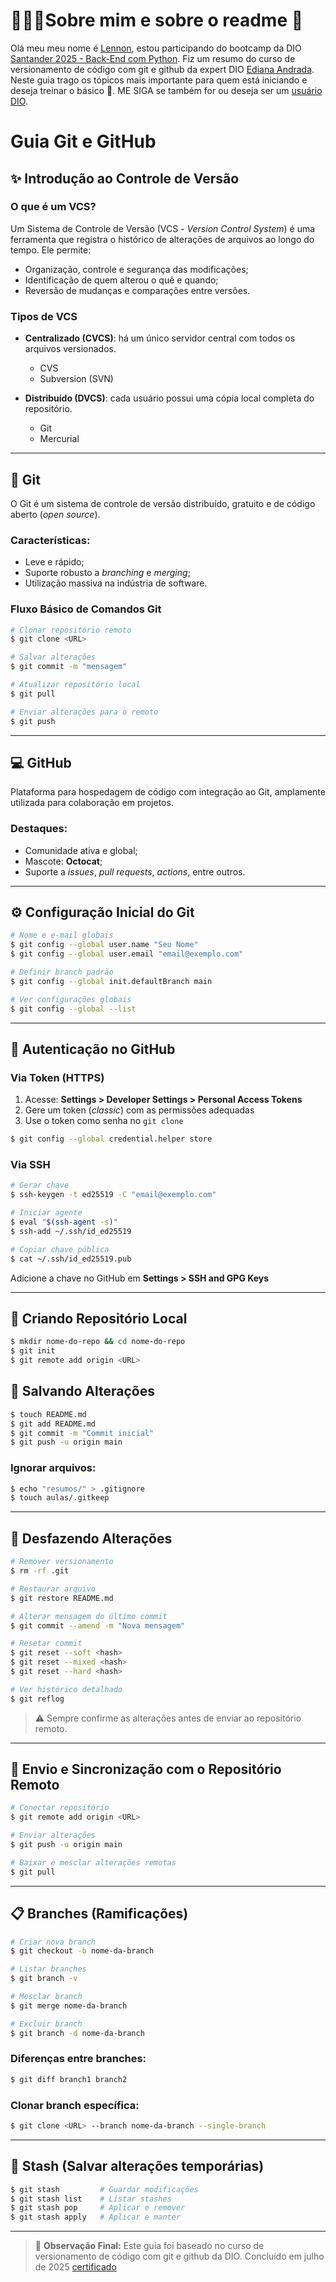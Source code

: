 
# 👨🏽‍💻Sobre mim e sobre o readme 📙
Olá meu meu nome é [Lennon](https://github.com/LennonSalinaDev), estou participando do bootcamp da DIO [Santander 2025 - Back-End com Python](https://web.dio.me/track/santander-2025-python-back-end). Fiz um resumo do curso de versionamento de código com git e github da expert DIO [Ediana Andrada](https://github.com/elidianaandrade). Neste guia trago os tópicos mais importante para quem está iniciando e deseja treinar o básico 🤞. ME SIGA se também for ou deseja ser um [usuário DIO](https://www.dio.me/users/lennon_salina).

# Guia Git e GitHub

## ✨ Introdução ao Controle de Versão

### O que é um VCS?
Um Sistema de Controle de Versão (VCS - *Version Control System*) é uma ferramenta que registra o histórico de alterações de arquivos ao longo do tempo. Ele permite:
- Organização, controle e segurança das modificações;
- Identificação de quem alterou o quê e quando;
- Reversão de mudanças e comparações entre versões.

### Tipos de VCS
- **Centralizado (CVCS)**: há um único servidor central com todos os arquivos versionados.
  - CVS
  - Subversion (SVN)

- **Distribuído (DVCS)**: cada usuário possui uma cópia local completa do repositório.
  - Git
  - Mercurial

---

## 🐙 Git

O Git é um sistema de controle de versão distribuído, gratuito e de código aberto (*open source*).

### Características:
- Leve e rápido;
- Suporte robusto a *branching* e *merging*;
- Utilização massiva na indústria de software.

### Fluxo Básico de Comandos Git
```bash
# Clonar repositório remoto
$ git clone <URL>

# Salvar alterações
$ git commit -m "mensagem"

# Atualizar repositório local
$ git pull

# Enviar alterações para o remoto
$ git push
```

---

## 💻 GitHub

Plataforma para hospedagem de código com integração ao Git, amplamente utilizada para colaboração em projetos.

### Destaques:
- Comunidade ativa e global;
- Mascote: **Octocat**;
- Suporte a *issues*, *pull requests*, *actions*, entre outros.

---

## ⚙️ Configuração Inicial do Git
```bash
# Nome e e-mail globais
$ git config --global user.name "Seu Nome"
$ git config --global user.email "email@exemplo.com"

# Definir branch padrão
$ git config --global init.defaultBranch main

# Ver configurações globais
$ git config --global --list
```

---

## 🔐 Autenticação no GitHub

### Via Token (HTTPS)
1. Acesse: **Settings > Developer Settings > Personal Access Tokens**
2. Gere um token (*classic*) com as permissões adequadas
3. Use o token como senha no `git clone`
```bash
$ git config --global credential.helper store
```

### Via SSH
```bash
# Gerar chave
$ ssh-keygen -t ed25519 -C "email@exemplo.com"

# Iniciar agente
$ eval "$(ssh-agent -s)"
$ ssh-add ~/.ssh/id_ed25519

# Copiar chave pública
$ cat ~/.ssh/id_ed25519.pub
```

Adicione a chave no GitHub em **Settings > SSH and GPG Keys**

---

## 📂 Criando Repositório Local
```bash
$ mkdir nome-do-repo && cd nome-do-repo
$ git init
$ git remote add origin <URL>
```

## 💾 Salvando Alterações
```bash
$ touch README.md
$ git add README.md
$ git commit -m "Commit inicial"
$ git push -u origin main
```

### Ignorar arquivos:
```bash
$ echo "resumos/" > .gitignore
$ touch aulas/.gitkeep
```

---

## 🔄 Desfazendo Alterações
```bash
# Remover versionamento
$ rm -rf .git

# Restaurar arquivo
$ git restore README.md

# Alterar mensagem do último commit
$ git commit --amend -m "Nova mensagem"

# Resetar commit
$ git reset --soft <hash>
$ git reset --mixed <hash>
$ git reset --hard <hash>

# Ver histórico detalhado
$ git reflog
```

> ⚠️ Sempre confirme as alterações antes de enviar ao repositório remoto.

---

## 🚀 Envio e Sincronização com o Repositório Remoto
```bash
# Conectar repositório
$ git remote add origin <URL>

# Enviar alterações
$ git push -u origin main

# Baixar e mesclar alterações remotas
$ git pull
```

---

## 📋 Branches (Ramificações)
```bash
# Criar nova branch
$ git checkout -b nome-da-branch

# Listar branches
$ git branch -v

# Mesclar branch
$ git merge nome-da-branch

# Excluir branch
$ git branch -d nome-da-branch
```

### Diferenças entre branches:
```bash
$ git diff branch1 branch2
```

### Clonar branch específica:
```bash
$ git clone <URL> --branch nome-da-branch --single-branch
```

---

## 🧰 Stash (Salvar alterações temporárias)
```bash
$ git stash         # Guardar modificações
$ git stash list    # Listar stashes
$ git stash pop     # Aplicar e remover
$ git stash apply   # Aplicar e manter
```

---

> 📅 **Observação Final:**
> Este guia foi baseado no curso de versionamento de código com git e github da DIO. Concluído em julho de 2025 [certificado](https://hermes.dio.me/certificates/7HQLIVLQ.pdf)